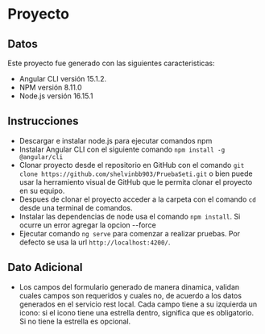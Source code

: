 # Proyecto

## Datos
Este proyecto fue generado con las siguientes caracteristicas:

- Angular CLI versión 15.1.2.
- NPM versión 8.11.0
- Node.js versión 16.15.1

## Instrucciones

- Descargar e instalar node.js para ejecutar comandos npm
- Instalar Angular CLI con el siguiente comando `npm install -g @angular/cli`
- Clonar proyecto desde el repositorio en GitHub con el comando `git clone https://github.com/shelvinbb903/PruebaSeti.git` o bien puede usar la herramiento visual de GitHub que le permita clonar el proyecto en su equipo.
- Despues de clonar el proyecto acceder a la carpeta con el comando `cd` desde una terminal de comandos.
- Instalar las dependencias de node usa el comando `npm install`. Si ocurre un error agregar la opcion --force
- Ejecutar comando `ng serve` para comenzar a realizar pruebas. Por defecto se usa la url `http://localhost:4200/`.

## Dato Adicional

- Los campos del formulario generado de manera dinamica, validan cuales campos son requeridos y cuales no, de acuerdo a los datos generados en el servicio rest local. Cada campo tiene a su izquierda un icono: si el icono tiene una estrella dentro, significa que es obligatorio. Si no tiene la estrella es opcional.